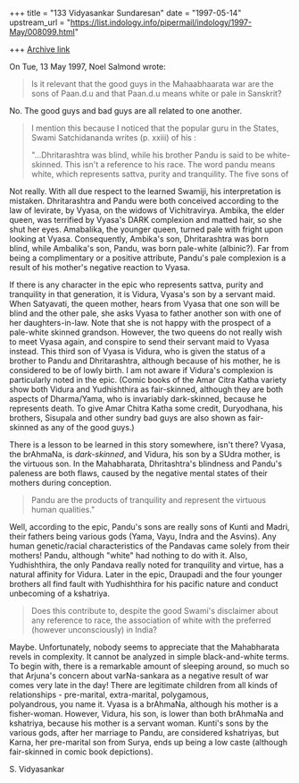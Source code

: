 +++
title = "133 Vidyasankar Sundaresan"
date = "1997-05-14"
upstream_url = "https://list.indology.info/pipermail/indology/1997-May/008099.html"

+++
[Archive link](https://list.indology.info/pipermail/indology/1997-May/008099.html)



On Tue, 13 May 1997, Noel Salmond wrote:

> 	
> Is it relevant that the good guys in the Mahaabhaarata war are the sons of
> Paan.d.u and that Paan.d.u means white or pale in Sanskrit?

No. The good guys and bad guys are all related to one another. 

> I mention this because I noticed that the popular guru in the States, Swami
> Satchidananda writes (p. xxiii) of his <The Living Gita>:
> 
> "...Dhritarashtra was blind, while his brother Pandu is said to be
> white-skinned. This isn't a reference to his race. The word pandu means
> white, which represents sattva, purity and tranquility. The five sons of

Not really. With all due respect to the learned Swamiji, his 
interpretation is mistaken. Dhritarashtra and Pandu were both conceived
according to the law of levirate, by Vyasa, on the widows of
Vichitravirya. Ambika, the elder queen, was terrified by Vyasa's DARK
complexion and matted hair, so she shut her eyes. Amabalika, the younger
queen, turned pale with fright upon looking at Vyasa. Consequently,
Ambika's son, Dhritarashtra was born blind, while Ambalika's son, Pandu,
was born pale-white (albinic?). Far from being a complimentary or a
positive attribute, Pandu's pale complexion is a result of his mother's
negative reaction to Vyasa. 

If there is any character in the epic who represents sattva, purity and
tranquility in that generation, it is Vidura, Vyasa's son by a servant
maid. When Satyavati, the queen mother, hears from Vyasa that one son will
be blind and the other pale, she asks Vyasa to father another son with one
of her daughters-in-law. Note that she is not happy with the prospect
of a pale-white skinned grandson. However, the two queens do not really
wish to meet Vyasa again, and conspire to send their servant maid to Vyasa
instead. This third son of Vyasa is Vidura, who is given the status of a
brother to Pandu and Dhritarashtra, although because of his mother, he is
considered to be of lowly birth. I am not aware if Vidura's complexion is
particularly noted in the epic. (Comic books of the Amar Citra Katha 
variety show both Vidura and Yudhishthira as fair-skinned, although they
are both aspects of Dharma/Yama, who is invariably dark-skinned, because
he represents death. To give Amar Chitra Katha some credit, Duryodhana,
his brothers, Sisupala and other sundry bad guys are also shown as
fair-skinned as any of the good guys.)

There is a lesson to be learned in this story somewhere, isn't there?
Vyasa, the brAhmaNa, is *dark-skinned*, and Vidura, his son by a SUdra
mother, is the virtuous son. In the Mahabharata, Dhritashtra's blindness
and Pandu's paleness are both flaws, caused by the negative mental states
of their mothers during conception. 

> Pandu are the products of tranquility and represent the virtuous human
> qualities."

Well, according to the epic, Pandu's sons are really sons of Kunti and
Madri, their fathers being various gods (Yama, Vayu, Indra and the 
Asvins). Any human genetic/racial characteristics of the Pandavas came
solely from their mothers! Pandu, although "white" had nothing to do with
it. Also, Yudhishthira, the only Pandava really noted for tranquility and
virtue, has a natural affinity for Vidura. Later in the epic, Draupadi and
the four younger brothers all find fault with Yudhishthira for his pacific
nature and conduct unbecoming of a kshatriya. 

> Does this contribute to, despite the good Swami's disclaimer about any
> reference to race, the association of white with the preferred (however
> unconsciously) in India?

Maybe. Unfortunately, nobody seems to appreciate that the Mahabharata
revels in complexity. It cannot be analyzed in simple black-and-white
terms. To begin with, there is a remarkable amount of sleeping around, so
much so that Arjuna's concern about varNa-sankara as a negative result of
war comes very late in the day! There are legitimate children from all
kinds of relationships - pre-marital, extra-marital, polygamous,  
polyandrous, you name it. Vyasa is a brAhmaNa, although his mother 
is a fisher-woman. However, Vidura, his son, is lower than both brAhmaNa
and kshatriya, because his mother is a servant woman. Kunti's sons by the
various gods, after her marriage to Pandu, are considered kshatriyas, but
Karna, her pre-marital son from Surya, ends up being a low caste (although
fair-skinned in comic book depictions). 

S. Vidyasankar





